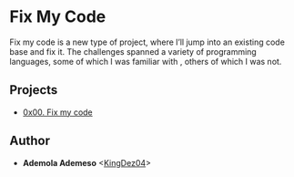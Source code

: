 # Fix My Code

Fix my code is a new type of project, where I’ll jump into an existing code base and fix it. The challenges spanned a variety of programming languages, some of which I was familiar with , others of which I was not.

## Projects
* [0x00. Fix my code](./0x00-challenge)

## Author
* __Ademola Ademeso__ <[KingDez04](https://github.com/KingDez04)>